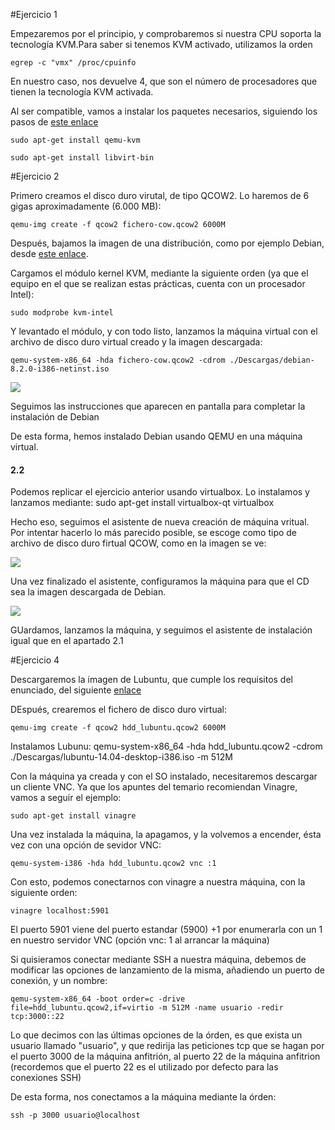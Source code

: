 #Ejercicio 1

Empezaremos por el principio, y comprobaremos si nuestra CPU soporta la tecnología KVM.Para saber si tenemos KVM activado, utilizamos la orden

	egrep -c "vmx" /proc/cpuinfo
    
En nuestro caso, nos devuelve 4, que son el número de procesadores que tienen la tecnología KVM activada.

Al ser compatible, vamos a instalar los paquetes necesarios, siguiendo los pasos de [este enlace](https://wiki.debian.org/KVM#Installation)

	sudo apt-get install qemu-kvm

	sudo apt-get install libvirt-bin
    
#Ejercicio 2

Primero creamos el disco duro virutal, de tipo QCOW2. Lo haremos de 6 gigas aproximadamente (6.000 MB):

	qemu-img create -f qcow2 fichero-cow.qcow2 6000M

Después, bajamos la imagen de una distribución, como por ejemplo Debian, desde [este enlace](cdimage.debian.org/debian-cd/8.2.0/i386/iso-cd/debian-8.2.0-i386-netinst.iso).

Cargamos el módulo kernel KVM, mediante la siguiente orden (ya que el equipo en el que se realizan estas prácticas, cuenta con un procesador Intel):

	sudo modprobe kvm-intel

Y levantado el módulo, y con todo listo, lanzamos la máquina virtual con el archivo de disco duro virtual creado y la imagen descargada:

	qemu-system-x86_64 -hda fichero-cow.qcow2 -cdrom ./Descargas/debian-8.2.0-i386-netinst.iso 


![](Ejercicio2)

Seguimos las instrucciones que aparecen en pantalla para completar la instalación de Debian

De esta forma, hemos instalado Debian usando QEMU en una máquina virtual.

#### 2.2

Podemos replicar el ejercicio anterior usando virtualbox. Lo instalamos y lanzamos mediante:
	sudo apt-get install virtualbox-qt
    virtualbox
 
Hecho eso, seguimos el asistente de nueva creación de máquina vritual. Por intentar hacerlo lo más parecido posible, se escoge como tipo de archivo de disco duro firtual QCOW, como en la imagen se ve:

![](Ejercicio2-2)

Una vez finalizado el asistente,  configuramos la máquina para que el CD sea la imagen descargada de Debian.

![](EJercicio2-3)

GUardamos, lanzamos la máquina, y seguimos el asistente de instalación igual que en el apartado 2.1


#Ejercicio 4

Descargaremos la imagen de Lubuntu, que cumple los requisitos del enunciado, del siguiente [enlace](cdimage.ubuntu.com/lubuntu/releases/14.04/release/lubuntu-14.04-desktop-i386.iso)

DEspués, crearemos el fichero de disco duro virtual:

	qemu-img create -f qcow2 hdd_lubuntu.qcow2 6000M
    
Instalamos Lubunu:
	qemu-system-x86_64 -hda hdd_lubuntu.qcow2 -cdrom ./Descargas/lubuntu-14.04-desktop-i386.iso -m 512M
    
Con la máquina ya creada y con el SO instalado, necesitaremos descargar un cliente VNC. Ya que los apuntes del temario recomiendan Vinagre, vamos a seguir el ejemplo:

	sudo apt-get install vinagre
    
Una vez instalada la máquina, la apagamos, y la volvemos a encender, ésta vez con una opción de sevidor VNC:

	qemu-system-i386 -hda hdd_lubuntu.qcow2 vnc :1

Con esto, podemos conectarnos con vinagre a nuestra máquina, con la siguiente orden:

	vinagre localhost:5901

El puerto 5901 viene del puerto estandar (5900) +1 por enumerarla con un 1 en nuestro servidor VNC (opción vnc: 1 al arrancar la máquina)

Si quisieramos conectar mediante SSH a nuestra máquina, debemos de modificar las opciones de lanzamiento de la misma, añadiendo un puerto de conexión, y un nombre:

	qemu-system-x86_64 -boot order=c -drive file=hdd_lubuntu.qcow2,if=virtio -m 512M -name usuario -redir tcp:3000::22
    
Lo que decimos con las últimas opciones de la órden, es que exista un usuario llamado "usuario", y que redirija las peticiones tcp que se hagan por el puerto 3000 de la máquina anfitrión, al puerto 22 de la máquina anfitrion (recordemos que el puerto 22 es el utilizado por defecto para las conexiones SSH)

De esta forma, nos conectamos a la máquina mediante la órden:
	
    ssh -p 3000 usuario@localhost
